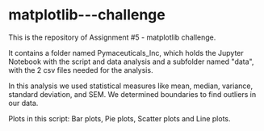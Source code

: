 # matplotlib---challenge

This is the repository of Assignment #5 - matplotlib challenge.

It contains a folder named Pymaceuticals_Inc, which holds the Jupyter Notebook with the script and data analysis and a subfolder named "data", with the 2 csv files needed for the analysis.

In this analysis we used statistical measures like mean, median, variance, standard deviation, and SEM. We determined boundaries to find outliers in our data.

Plots in this script: Bar plots, Pie plots, Scatter plots and Line plots.
